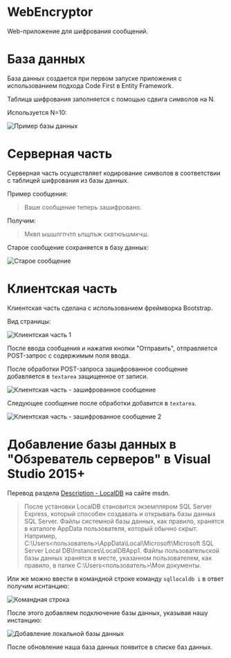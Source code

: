 # WebEncryptor

Web-приложение для шифрования сообщений.

# База данных

База данных создается при первом запуске приложения с использованием подхода Code First в Entity Framework.

Таблица шифрования заполняется с помощью сдвига символов на N.

Используется N=10:

![Пример базы данных](https://i.imgur.com/FNI1mny.png)

# Серверная часть

Серверная часть осуществляет кодирование символов в соответствии с таблицей шифрования из базы данных.

Пример сообщения:
> Ваше сообщение теперь зашифровано.

Получим:
> Мквп ышшлгпчтп ьпщпъж сквтюъшмкчш.

Старое сообщение сохраняется в базу данных:

![Старое сообщение](https://i.imgur.com/It2ROBj.png)

# Клиентская часть

Клиентская часть сделана с использованием фреймворка Bootstrap.

Вид страницы:

![Клиентская часть 1](https://i.imgur.com/X6HGUlm.png)

После ввода сообщения и нажатия кнопки "Отправить", отправляется POST-запрос с содержимым поля ввода.

После обработки POST-запроса зашифрованное сообщение добавляется в `textarea` защищенное от записи.

![Клиентская часть - зашифрованное сообщение](https://i.imgur.com/laGKZSe.png)

Следующее сообщение после обработки добавится в `textarea`.

![Клиентская часть - зашифрованное сообщение 2](https://i.imgur.com/LiLmyvk.png)

# Добавление базы данных в "Обзреватель серверов" в Visual Studio 2015+

Перевод раздела [Description - LocalDB](https://msdn.microsoft.com/library/hh510202(v=sql.110).aspx#Anchor_1) на сайте msdn.

>После установки LocalDB становится экземпляром SQL Server Express, который способен создавать и открывать базы данных SQL Server. Файлы системной базы данных, как правило, хранятся в каталоге AppData пользователя, который обычно скрыт. Например, C:\Users\<пользователь>\AppData\Local\Microsoft\Microsoft SQL Server Local DB\Instances\LocalDBApp1\. Файлы пользовательской базы данных хранятся в месте, указанном пользователем, как правило, в папке C:\Users\<пользователь>\Мои документы\.

Или же можно ввести в командной строке команду `sqllocaldb i` в ответ получим иснтанцию:

![Командная строка](https://i.imgur.com/pPbbiUh.png)

После этого добавляем подключение базы данных, указывая нашу инстанцию:

![Добавление локальной базы данных](https://i.imgur.com/d3cFCan.png)

После обновление наша база данных появитсе в списке баз данных.
